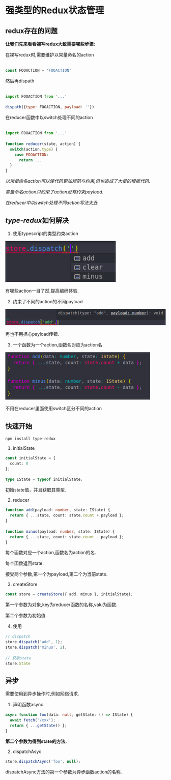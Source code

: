 # 强类型的Redux状态管理

## redux存在的问题

**让我们先来看看裸写redux大致需要哪些步骤:**

在裸写redux时,需要维护以常量命名的action

``` js

const FOOACTION = 'FOOACTION'

```

然后再dispath

``` js

import FOOACTION from '...'

dispath({type: FOOACTION, payload: ''})

```

在reducer函数中以switch处理不同的action

``` js

import FOOACTION from '...'

function reducer(state, action) {
  switch(action.type) {
    case FOOACTION:
      return ...
  }
}

```

*以常量命名action可以使代码更加规范与约束,但也造成了大量的模板代码.*

*常量命名action只约束了action没有约束payload.*

*在reducer中以switch处理不同action写法太丑.*

## *type-redux*如何解决

1. 使用typescript的类型约束action

![](./doc/act.png)

有哪些action一目了然,提高编码体验.

2. 约束了不同的action的不同payload

![](./doc/payload.png)

再也不用担心payload传错.

3. 一个函数为一个action,函数名对应为action名

![](./doc/reducer.png)

不用在reducer里面使用switch区分不同的action

## 快速开始

```
npm install type-redux
```

1. initialState

``` ts
const initialState = {
  count: 0
};

type IState = typeof initialState;
```

初始state值，并且获取其类型.

2. reducer

``` ts
function add(payload: number, state: IState) {
  return { ...state, count: state.count + payload };
}

function minus(payload: number, state: IState) {
  return { ...state, count: state.count - payload };
}

```

每个函数对应一个action,函数名为action的名.

每个函数返回state.

接受两个参数,第一个为payload,第二个为当前state.

3. createStore

``` js
const store = createStore({ add, minus }, initialState);
```

第一个参数为对象,key为reducer函数的名称,valu为函数.

第二个参数为初始值.

4. 使用

``` ts
// dispatch
store.dispatch('add', 1);
store.dispatch('minus', 2);

// 获取state
store.State
```

## 异步

需要使用到异步操作时,例如网络请求.

1. 声明函数async.

``` ts
async function foo(data: null, getState: () => IState) {
  await fetch('/xxx');
  return { ...getState() };
}
```

**第二个参数为得到state的方法.**

2. dispatchAsyc

``` ts
store.dispatchAsync('foo', null);
```

dispatchAsync方法的第一个参数为异步函数action的名称.

